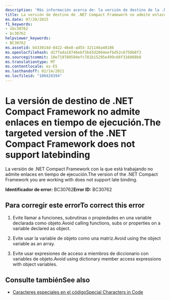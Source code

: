 ```yaml
---
description: 'Más información acerca de: la versión de destino de la .NET Compact Framework no es compatible con enlaces en tiempo'
title: La versión de destino de .NET Compact Framework no admite enlaces en tiempo de ejecución.
ms.date: 07/20/2015
f1_keywords:
- vbc30762
- bc30762
helpviewer_keywords:
- BC30762
ms.assetid: b433014d-8422-46e8-ad55-321146a48186
ms.openlocfilehash: d27fada18746ebf3bd3d2064eefbd52c6758b8f3
ms.sourcegitcommit: 10e719780594efc781b15295e499c66f316068b8
ms.translationtype: MT
ms.contentlocale: es-ES
ms.lasthandoff: 02/14/2021
ms.locfileid: "100428394"
---
```

# <a name="the-targeted-version-of-the-net-compact-framework-does-not-support-latebinding"></a><span data-ttu-id="e67f6-103">La versión de destino de .NET Compact Framework no admite enlaces en tiempo de ejecución.</span><span class="sxs-lookup"><span data-stu-id="e67f6-103">The targeted version of the .NET Compact Framework does not support latebinding</span></span>

<span data-ttu-id="e67f6-104">La versión de .NET Compact Framework con la que está trabajando no admite enlaces en tiempo de ejecución.</span><span class="sxs-lookup"><span data-stu-id="e67f6-104">The version of the .NET Compact Framework you are working with does not support late binding.</span></span>  
  
 <span data-ttu-id="e67f6-105">**Identificador de error:** BC30762</span><span class="sxs-lookup"><span data-stu-id="e67f6-105">**Error ID:** BC30762</span></span>  
  
## <a name="to-correct-this-error"></a><span data-ttu-id="e67f6-106">Para corregir este error</span><span class="sxs-lookup"><span data-stu-id="e67f6-106">To correct this error</span></span>  
  
1. <span data-ttu-id="e67f6-107">Evite llamar a funciones, subrutinas o propiedades en una variable declarada como objeto.</span><span class="sxs-lookup"><span data-stu-id="e67f6-107">Avoid calling functions, subs or properties on a variable declared as object.</span></span>  
  
2. <span data-ttu-id="e67f6-108">Evite usar la variable de objeto como una matriz.</span><span class="sxs-lookup"><span data-stu-id="e67f6-108">Avoid using the object variable as an array.</span></span>  
  
3. <span data-ttu-id="e67f6-109">Evite usar expresiones de acceso a miembros de diccionario con variables de objeto.</span><span class="sxs-lookup"><span data-stu-id="e67f6-109">Avoid using dictionary member access expressions with object variables.</span></span>  
  
## <a name="see-also"></a><span data-ttu-id="e67f6-110">Consulte también</span><span class="sxs-lookup"><span data-stu-id="e67f6-110">See also</span></span>

- [<span data-ttu-id="e67f6-111">Caracteres especiales en el código</span><span class="sxs-lookup"><span data-stu-id="e67f6-111">Special Characters in Code</span></span>](../programming-guide/program-structure/special-characters-in-code.md)
